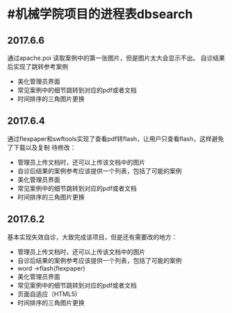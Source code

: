 #机械学院项目的进程表dbsearch
=====
2017.6.6
------
通过apache.poi 读取案例中的第一张图片，但是图片太大会显示不出。
自诊结果后实现了跳转参考案例
* 美化管理员界面
* 常见案例中的细节跳转到对应的pdf或者文档
* 时间排序的三角图片更换

2017.6.4
------
通过flexpaper和swftools实现了查看pdf转flash，让用户只查看flash，这样避免了下载以及复制
待修改：
* 管理员上传文档时，还可以上传该文档中的图片
* 自诊后结果的案例参考应该提供一个列表，包括了可能的案例
* 美化管理员界面
* 常见案例中的细节跳转到对应的pdf或者文档
* 时间排序的三角图片更换


2017.6.2
-----
基本实现失效自诊，大致完成该项目，但是还有需要改的地方：
* 管理员上传文档时，还可以上传该文档中的图片
* 自诊后结果的案例参考应该提供一个列表，包括了可能的案例
* word ->flash(flexpaper)
* 美化管理员界面
* 常见案例中的细节跳转到对应的pdf或者文档
* 页面自适应（HTML5)
* 时间排序的三角图片更换
